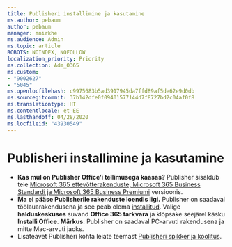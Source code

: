 ```yaml
---
title: Publisheri installimine ja kasutamine
ms.author: pebaum
author: pebaum
manager: mnirkhe
ms.audience: Admin
ms.topic: article
ROBOTS: NOINDEX, NOFOLLOW
localization_priority: Priority
ms.collection: Adm_O365
ms.custom:
- "9002627"
- "5045"
ms.openlocfilehash: c9975683b5ad3917945da7ffd89af5de62e9d0db
ms.sourcegitcommit: 37b142dfe0f09401577144d7f8727bd2c04af0f8
ms.translationtype: HT
ms.contentlocale: et-EE
ms.lasthandoff: 04/28/2020
ms.locfileid: "43930549"
---
```

# <a name="install-and-use-publisher"></a>Publisheri installimine ja kasutamine

- **Kas mul on Publisher Office’i tellimusega kaasas?** Publisher sisaldub teie [Microsoft 365 ettevõtterakenduste, Microsoft 365 Business Standardi ja Microsoft 365 Business Premiumi](https://products.office.com/compare-all-microsoft-office-products?activetab=tab:primaryr2) versioonis.
- **Ma ei pääse Publisherile rakenduste loendis ligi.**  Publisher on saadaval töölauarakendusena ja see peab olema [installitud](https://support.office.com/article/Install-Office-apps-from-Office-365-dcf2d841-dac7-455b-9a77-fc8f7ee92702). Valige **halduskeskuses** suvand **Office 365 tarkvara** ja klõpsake seejärel käsku **Installi Office**.  **Märkus**: Publisher on saadaval PC-arvuti rakendusena ja mitte Mac-arvuti jaoks.
- Lisateavet Publisheri kohta leiate teemast [Publisheri spikker ja koolitus](https://support.office.com/publisher).
